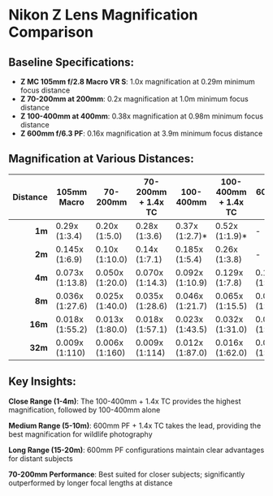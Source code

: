 # Nikon Z Lens Magnification Comparison

## Baseline Specifications:
- **Z MC 105mm f/2.8 Macro VR S**: 1.0x magnification at 0.29m minimum focus distance
- **Z 70-200mm at 200mm**: 0.2x magnification at 1.0m minimum focus distance  
- **Z 100-400mm at 400mm**: 0.38x magnification at 0.98m minimum focus distance
- **Z 600mm f/6.3 PF**: 0.16x magnification at 3.9m minimum focus distance

## Magnification at Various Distances:

| Distance | 105mm Macro | 70-200mm | 70-200mm + 1.4x TC | 100-400mm | 100-400mm + 1.4x TC | 600mm PF | 600mm PF + 1.4x TC |
|-:|--|-|-|-|-|-|-|
| **1m** | 0.29x (1:3.4) | 0.20x (1:5.0) | 0.28x (1:3.6) | 0.37x (1:2.7)* | 0.52x (1:1.9)* | - | - |
| **2m** | 0.145x (1:6.9) | 0.10x (1:10.0) | 0.14x (1:7.1) | 0.185x (1:5.4) | 0.26x (1:3.8) | - | - |
| **4m** | 0.073x (1:13.8) | 0.050x (1:20.0) | 0.070x (1:14.3) | 0.092x (1:10.9) | 0.129x (1:7.8) | 0.156x (1:6.4)* | 0.218x (1:4.6)* |
| **8m** | 0.036x (1:27.6) | 0.025x (1:40.0) | 0.035x (1:28.6) | 0.046x (1:21.7) | 0.065x (1:15.5) | 0.078x (1:12.8) | 0.109x (1:9.2) |
| **16m** | 0.018x (1:55.2) | 0.013x (1:80.0) | 0.018x (1:57.1) | 0.023x (1:43.5) | 0.032x (1:31.0) | 0.039x (1:25.6) | 0.055x (1:18.3) |
| **32m** | 0.009x (1:110) | 0.006x (1:160) | 0.009x (1:114) | 0.012x (1:87.0) | 0.016x (1:62.0) | 0.020x (1:51.3) | 0.027x (1:36.6) |

## Key Insights:

**Close Range (1-4m)**: The 100-400mm + 1.4x TC provides the highest magnification, followed by 100-400mm alone

**Medium Range (5-10m)**: 600mm PF + 1.4x TC takes the lead, providing the best magnification for wildlife photography

**Long Range (15-20m)**: 600mm PF configurations maintain clear advantages for distant subjects

**70-200mm Performance**: Best suited for closer subjects; significantly outperformed by longer focal lengths at distance
